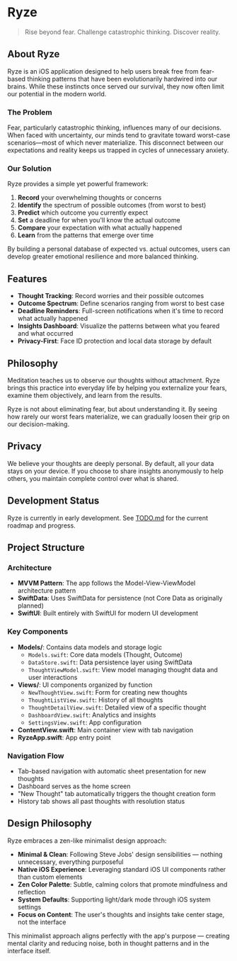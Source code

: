 # Ryze

> Rise beyond fear. Challenge catastrophic thinking. Discover reality.

## About Ryze

Ryze is an iOS application designed to help users break free from fear-based thinking patterns that have been evolutionarily hardwired into our brains. While these instincts once served our survival, they now often limit our potential in the modern world.

### The Problem

Fear, particularly catastrophic thinking, influences many of our decisions. When faced with uncertainty, our minds tend to gravitate toward worst-case scenarios—most of which never materialize. This disconnect between our expectations and reality keeps us trapped in cycles of unnecessary anxiety.

### Our Solution

Ryze provides a simple yet powerful framework:

1. **Record** your overwhelming thoughts or concerns
2. **Identify** the spectrum of possible outcomes (from worst to best)
3. **Predict** which outcome you currently expect
4. **Set** a deadline for when you'll know the actual outcome
5. **Compare** your expectation with what actually happened
6. **Learn** from the patterns that emerge over time

By building a personal database of expected vs. actual outcomes, users can develop greater emotional resilience and more balanced thinking.

## Features

- **Thought Tracking**: Record worries and their possible outcomes
- **Outcome Spectrum**: Define scenarios ranging from worst to best case
- **Deadline Reminders**: Full-screen notifications when it's time to record what actually happened
- **Insights Dashboard**: Visualize the patterns between what you feared and what occurred
- **Privacy-First**: Face ID protection and local data storage by default

## Philosophy

Meditation teaches us to observe our thoughts without attachment. Ryze brings this practice into everyday life by helping you externalize your fears, examine them objectively, and learn from the results.

Ryze is not about eliminating fear, but about understanding it. By seeing how rarely our worst fears materialize, we can gradually loosen their grip on our decision-making.

## Privacy

We believe your thoughts are deeply personal. By default, all your data stays on your device. If you choose to share insights anonymously to help others, you maintain complete control over what is shared.

## Development Status

Ryze is currently in early development. See [TODO.md](./TODO.md) for the current roadmap and progress.

## Project Structure

### Architecture
- **MVVM Pattern**: The app follows the Model-View-ViewModel architecture pattern
- **SwiftData**: Uses SwiftData for persistence (not Core Data as originally planned)
- **SwiftUI**: Built entirely with SwiftUI for modern UI development

### Key Components
- **Models/**: Contains data models and storage logic
  - `Models.swift`: Core data models (Thought, Outcome)
  - `DataStore.swift`: Data persistence layer using SwiftData
  - `ThoughtViewModel.swift`: View model managing thought data and user interactions
- **Views/**: UI components organized by function
  - `NewThoughtView.swift`: Form for creating new thoughts
  - `ThoughtListView.swift`: History of all thoughts
  - `ThoughtDetailView.swift`: Detailed view of a specific thought
  - `DashboardView.swift`: Analytics and insights
  - `SettingsView.swift`: App configuration
- **ContentView.swift**: Main container view with tab navigation
- **RyzeApp.swift**: App entry point

### Navigation Flow
- Tab-based navigation with automatic sheet presentation for new thoughts
- Dashboard serves as the home screen
- "New Thought" tab automatically triggers the thought creation form
- History tab shows all past thoughts with resolution status

## Design Philosophy

Ryze embraces a zen-like minimalist design approach:

- **Minimal & Clean**: Following Steve Jobs' design sensibilities — nothing unnecessary, everything purposeful
- **Native iOS Experience**: Leveraging standard iOS UI components rather than custom elements
- **Zen Color Palette**: Subtle, calming colors that promote mindfulness and reflection
- **System Defaults**: Supporting light/dark mode through iOS system settings
- **Focus on Content**: The user's thoughts and insights take center stage, not the interface

This minimalist approach aligns perfectly with the app's purpose — creating mental clarity and reducing noise, both in thought patterns and in the interface itself.